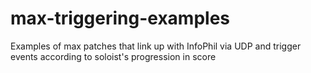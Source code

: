 # max-triggering-examples
Examples of max patches that link up with InfoPhil via UDP and trigger events according to soloist's progression in score
